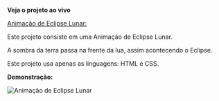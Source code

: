 **Veja o projeto ao vivo**

[Animação de Eclipse Lunar:](https://ninja1375.github.io/Anima-o-de-Eclipse-Lunar-/)

Este projeto consiste em uma Animação de Eclipse Lunar.

A sombra da terra passa na frente da lua, assim acontecendo o Eclipse.

Este projeto usa apenas as linguagens: HTML e CSS.

**Demonstração:**

![Animação de Eclipse Lunar](https://github.com/user-attachments/assets/66711d27-b8eb-42fd-8617-3dce783187f6)
